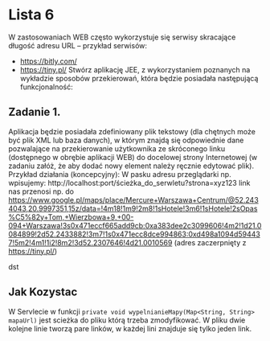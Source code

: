 # Lista 6

W zastosowaniach WEB często wykorzystuje się serwisy skracające długość adresu URL – przykład serwisów:
- https://bitly.com/
- https://tiny.pl/
Stwórz aplikację JEE, z wykorzystaniem poznanych na wykładzie sposobów przekierowań, która będzie posiadała następującą funkcjonalność: 

## Zadanie 1.
Aplikacja będzie posiadała zdefiniowany plik tekstowy (dla chętnych może być plik XML lub baza danych), w którym znajdą się odpowiednie dane pozwalające na przekierowanie użytkownika ze skróconego linku (dostępnego w obrębie aplikacji WEB) do docelowej strony Internetowej (w zadaniu załóż, że aby dodać nowy element należy ręcznie edytować plik).
Przykład działania (koncepcyjny):
W pasku adresu przeglądarki np. wpisujemy:
http://localhost:port/ścieżka_do_serwletu?strona=xyz123
link nas przenosi np. do
https://www.google.pl/maps/place/Mercure+Warszawa+Centrum/@52.2434043,20.9997351,15z/data=!4m18!1m9!2m8!1sHotele!3m6!1sHotele!2sOpas%C5%82y+Tom,+Wierzbowa+9,+00-094+Warszawa!3s0x471eccf665add9cb:0xa383dee2c3099606!4m2!1d21.0084899!2d52.2433882!3m7!1s0x471ecc8dce994863:0xd498a1094d594437!5m2!4m1!1i2!8m2!3d52.2307646!4d21.0010569
(adres zaczerpnięty z https://tiny.pl/)

dst

## Jak Kozystac

W Servlecie w funkcji `private void wypelnianieMapy(Map<String, String> mapaUrl)` jest scieżka do pliku którą trzeba zmodyfikować.
W pliku dwie kolejne linie tworzą pare linków, w każdej lini znajduje się tylko jeden link.
